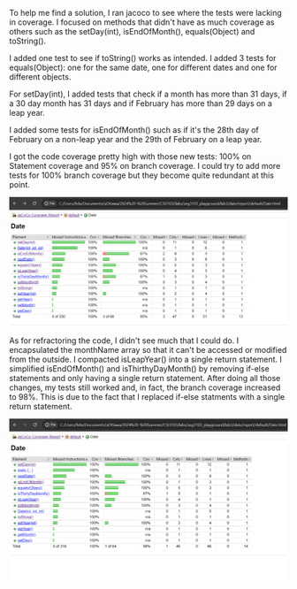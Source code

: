 To help me find a solution, I ran jacoco to see where the tests were lacking in coverage.
I focused on methods that didn't have as much coverage as others such as the setDay(int), isEndOfMonth(), equals(Object) and toString().

I added one test to see if toString() works as intended. I added 3 tests for equals(Object): one for the same date, one for different dates and one for different objects.

For setDay(int), I added tests that check if a month has more than 31 days, if a 30 day month has 31 days and if February has more than 29 days on a leap year.

I added some tests for isEndOfMonth() such as if it's the 28th day of February on a non-leap year and the 29th of February on a leap year.

I got the code coverage pretty high with those new tests: 100% on Statement coverage and 95% on branch coverage. I could try to add more tests for 100% branch coverage but they become quite redundant at this point. 

![Jacoco tests coverage before refractor](assets/JacocoTestCoverage.png)

As for refractoring the code, I didn't see much that I could do. I encapsulated the monthName array so that it can't be accessed or modified from the outside. I compacted isLeapYear() into a single return statement. I simplified isEndOfMonth() and isThirthyDayMonth() by removing if-else statements and only having a single return statement.
After doing all those changes, my tests still worked and, in fact, the branch coverage increased to 98%. This is due to the fact that I replaced if-else statments with a single return statement.

![Jacoco tests coverage after refractor](assets/JacocoTestCoverageRefractor.png)